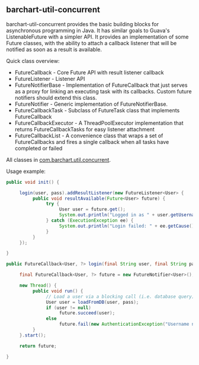 ## barchart-util-concurrent

barchart-util-concurrent provides the basic building blocks for asynchronous programming in
Java. It has similar goals to Guava's ListenableFuture with a simpler API. It provides an
implementation of some Future<E> classes, with the ability to attach a callback listener that
will be notified as soon as a result is available.

Quick class overview:

* FutureCallback - Core Future API with result listener callback
* FutureListener - Listener API
* FutureNotifierBase - Implementation of FutureCallback that just serves as a proxy for
linking an executing task with its callbacks. Custom future notifiers should extend this class.
* FutureNotifier - Generic implementation of FutureNotifierBase.
* FutureCallbackTask - Subclass of FutureTask<E> class that implements FutureCallback<E>
* FutureCallbackExecutor - A ThreadPoolExecutor implementation that returns FutureCallbackTasks
for easy listener attachment
* FutureCallbackList - A convenience class that wraps a set of FutureCallbacks and fires a
single callback when all tasks have completed or failed

All classes in [com.barchart.util.concurrent](https://github.com/barchart/barchart-util/tree/master/barchart-util-concurrent/src/main/java/com/barchart/util/concurrent).

Usage example:

```java
public void init() {

     login(user, pass).addResultListener(new FutureListener<User> {
          public void resultAvailable(Future<User> future) {
               try {
                    User user = future.get();
                    System.out.println("Logged in as " + user.getUsername());
               } catch (ExecutionException ee) {
                    System.out.println("Login failed: " + ee.getCause());
               }
          }
     });

}

public FutureCallback<User, ?> login(final String user, final String pass) {

     final FutureCallback<User, ?> future = new FutureNotifier<User>();

     new Thread() {
          public void run() {
               // Load a user via a blocking call (i.e. database query)
               User user = loadFromDB(user, pass);
               if (user != null)
                    future.succeed(user);
               else
                    future.fail(new AuthenticationException("Username not found"));
          }
     }.start();

     return future;

}
```
